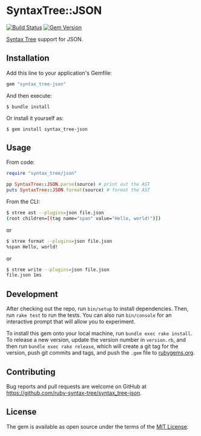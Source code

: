 # SyntaxTree::JSON

[![Build Status](https://github.com/ruby-syntax-tree/syntax_tree-json/actions/workflows/main.yml/badge.svg)](https://github.com/ruby-syntax-tree/syntax_tree-json/actions/workflows/main.yml)
[![Gem Version](https://img.shields.io/gem/v/syntax_tree-json.svg)](https://rubygems.org/gems/syntax_tree-json)

[Syntax Tree](https://github.com/ruby-syntax-tree/syntax_tree) support for JSON.

## Installation

Add this line to your application's Gemfile:

```ruby
gem "syntax_tree-json"
```

And then execute:

    $ bundle install

Or install it yourself as:

    $ gem install syntax_tree-json

## Usage

From code:

```ruby
require "syntax_tree/json"

pp SyntaxTree::JSON.parse(source) # print out the AST
puts SyntaxTree::JSON.format(source) # format the AST
```

From the CLI:

```sh
$ stree ast --plugins=json file.json
(root children=[(tag name="span" value="Hello, world!")])
```

or

```sh
$ stree format --plugins=json file.json
%span Hello, world!
```

or

```sh
$ stree write --plugins=json file.json
file.json 1ms
```

## Development

After checking out the repo, run `bin/setup` to install dependencies. Then, run `rake test` to run the tests. You can also run `bin/console` for an interactive prompt that will allow you to experiment.

To install this gem onto your local machine, run `bundle exec rake install`. To release a new version, update the version number in `version.rb`, and then run `bundle exec rake release`, which will create a git tag for the version, push git commits and tags, and push the `.gem` file to [rubygems.org](https://rubygems.org).

## Contributing

Bug reports and pull requests are welcome on GitHub at https://github.com/ruby-syntax-tree/syntax_tree-json.

## License

The gem is available as open source under the terms of the [MIT License](https://opensource.org/licenses/MIT).

